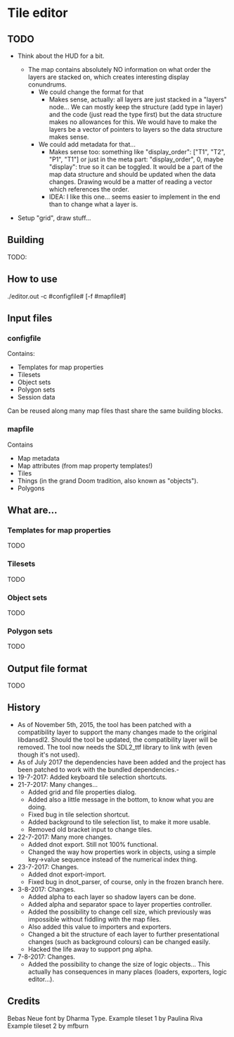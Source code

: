 # Tile editor

## TODO

- Think about the HUD for a bit.
	- The map contains absolutely NO information on what order the layers
	are stacked on, which creates interesting display conundrums.
		- We could change the format for that
			- Makes sense, actually: all layers are just stacked in a "layers" 	node... We can mostly keep the structure (add type in layer) and the code (just read the type first) but the data structure makes no allowances for this. We would have to make the layers be a vector of pointers to layers so the data structure makes sense.
		- We could add metadata for that...
			- Makes sense too: something like "display_order": ["T1", "T2", "P1", "T1"] or just in the meta part: "display_order", 0, maybe "display": true so it can be toggled. It would be a part of the map data structure and should be updated when the data changes. Drawing would be a matter of reading a vector which references the order.
			- IDEA: I like this one... seems easier to implement in the end than to change what a layer is.

- Setup "grid", draw stuff...

## Building

TODO:

## How to use

./editor.out -c #configfile# [-f #mapfile#]

## Input files
### configfile

Contains:

- Templates for map properties
- Tilesets
- Object sets
- Polygon sets
- Session data

Can be reused along many map files thast share the same building blocks.

### mapfile

Contains

- Map metadata
- Map attributes (from map property templates!)
- Tiles
- Things (in the grand Doom tradition, also known as "objects").
- Polygons

## What are...
### Templates for map properties

TODO

### Tilesets

TODO

### Object sets

TODO

### Polygon sets

TODO

## Output file format

TODO

## History

- As of November 5th, 2015, the tool has been patched with a compatibility layer to support the many changes made to the original libdansdl2. Should the tool be updated, the compatibility layer will be removed. The tool now needs the SDL2_ttf library to link with (even though it's not used).
- As of July 2017 the dependencies have been added and the project has been patched to work with the bundled dependencies.-
- 19-7-2017: Added keyboard tile selection shortcuts.
- 21-7-2017: Many changes...
	- Added grid and file properties dialog.
	- Added also a little message in the bottom, to know what you are doing.
	- Fixed bug in tile selection shortcut.
	- Added background to tile selection list, to make it more usable.
	- Removed old bracket input to change tiles.
- 22-7-2017: Many more changes.
	- Added dnot export. Still not 100% functional.
	- Changed the way how properties work in objects, using a simple key->value sequence instead of the numerical index thing.
- 23-7-2017: Changes.
	- Added dnot export-import.
	- Fixed bug in dnot_parser, of course, only in the frozen branch here.
- 3-8-2017: Changes.
	- Added alpha to each layer so shadow layers can be done.
	- Added alpha and separator space to layer properties controller.
	- Added the possibility to change cell size, which previously was impossible without fiddling with the map files.
	- Also added this value to importers and exporters.
	- Changed a bit the structure of each layer to further presentational changes (such as background colours) can be changed easily.
	- Hacked the life away to support png alpha.
- 7-8-2017: Changes.
	- Added the possibility to change the size of logic objects... This actually has consequences in many places (loaders, exporters, logic editor...).

## Credits

Bebas Neue font by Dharma Type.
Example tileset 1 by Paulina Riva
Example tileset 2 by mfburn
